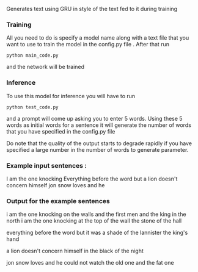 Generates text using GRU in style of the text fed to it during training

### Training

All you need to do is specify a model name along with a text file that you want to use to train the model in the config.py file . 
After that run 

```
python main_code.py 
```
and the network will be trained 

### Inference

To use this model for inference you will have to run 
```
python test_code.py 
```
and a prompt will come up asking you to enter 5 words. Using these 5 words as initial words for a sentence it will generate the number of words that you have specified in the config.py file

Do note that the quality of the output starts to degrade rapidly if you have specified a large number in the number of words to generate parameter.

### Example input sentences : 

I am the one knocking
Everything before the word but
a lion doesn't concern himself
jon snow loves and he

### Output for the example sentences

i am the one knocking on the walls and the first men and the king in the north
i am the one knocking at the top of the wall the stone of the hall

everything before the word but it was a shade of the lannister the king's hand

a lion doesn't concern himself in the black of the night

jon snow loves and he could not watch the old one and the fat one